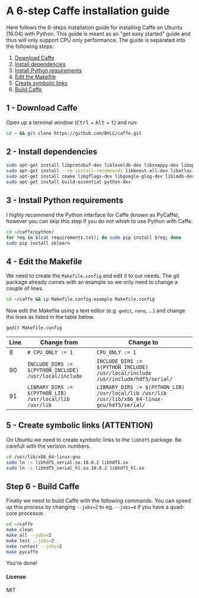 # A 6-step Caffe installation guide
Here follows the 6-steps installation guide for installing Caffe on Ubuntu (16.04) with Python. This guide is meant as an "get easy started" guide and thus will only support CPU only performance. The guide is separated into the following steps:

1. <a href="https://github.com/aaskov/6-steps-Caffe-install#1---download-caffe">Download Caffe</a>
2. <a href="https://github.com/aaskov/6-steps-Caffe-install#2---install-dependencies">Install dependencies</a>
3. <a href="https://github.com/aaskov/6-steps-Caffe-install#3---install-pyton-requirements">Install Python requirements</a>
4. <a href="https://github.com/aaskov/6-steps-Caffe-install#4---edit-the-makefile">Edit the Makefile</a>
5. <a href="https://github.com/aaskov/6-steps-Caffe-install#5---create-symbolic-links-attention">Create symbolic links</a>
6. <a href="https://github.com/aaskov/6-steps-Caffe-install#6---build-caffe">Build Caffe</a>


## 1 - Download Caffe
Open up a terminal window (<kbd>Ctrl</kbd> + <kbd>Alt</kbd> + <kbd>t</kbd>) and run:
```bash
cd ~ && git clone https://github.com/BVLC/caffe.git
```


## 2 - Install dependencies
```bash
sudo apt-get install libprotobuf-dev libleveldb-dev libsnappy-dev libopencv-dev libhdf5-serial-dev protobuf-compiler
sudo apt-get install --no-install-recommends libboost-all-dev libatlas-base-dev
sudo apt-get install cmake libgflags-dev libgoogle-glog-dev liblmdb-dev python-protobuf
sudo apt-get install build-essential python-dev
```


## 3 - Install Python requirements
I highly recommend the Python interface for Caffe (known as PyCaffe), however you can skip this step if you do not whish to use Python with Caffe.
```bash
cd ~/caffe/python/
for req in $(cat requirements.txt); do sudo pip install $req; done
sudo pip install sklearn
```


## 4 - Edit the Makefile
We need to create the `Makefile.config` and edit it to our needs. The git package already comes with an example so we only need to change a couple of lines.
```bash
cd ~/caffe && cp Makefile.config.example Makefile.config 
```

Now edit the Makefile using a text editor (e.g. `gedit`, `nano`, ...) and change the lines as listed in the table below.
```bash
gedit Makefile.config
```

| Line | Change from  | Change to |
| ---- | ------------ | --------- |
| 8    | `# CPU_ONLY := 1`  | `CPU_ONLY := 1` |
| 90   | `INCLUDE_DIRS := $(PYTHON_INCLUDE) /usr/local/include` | `INCLUDE_DIRS := $(PYTHON_INCLUDE) /usr/local/include /usr/include/hdf5/serial/` |
| 91   | `LIBRARY_DIRS := $(PYTHON_LIB) /usr/local/lib /usr/lib` | `LIBRARY_DIRS := $(PYTHON_LIB) /usr/local/lib /usr/lib /usr/lib/x86_64-linux-gnu/hdf5/serial/` |



## 5 - Create symbolic links (ATTENTION)
On Ubuntu we need to create symbolic links to the `libhdf5` package. Be carefull with the verision numbers.
```bash
cd /usr/lib/x86_64-linux-gnu
sudo ln -s libhdf5_serial.so.10.0.2 libhdf5.so
sudo ln -s libhdf5_serial_hl.so.10.0.2 libhdf5_hl.so
```


## Step 6 - Build Caffe
Finally we need to build Caffe with the following commands. You can speed up this process by changing `--jobs=2` to eg. `--jobs=4` if you have a quad-core processor.
```bash
cd ~/caffe
make clean
make all --jobs=2
make test --jobs=2
make runtest --jobs=2
make pycaffe
```
You're done!


#### License
MIT
